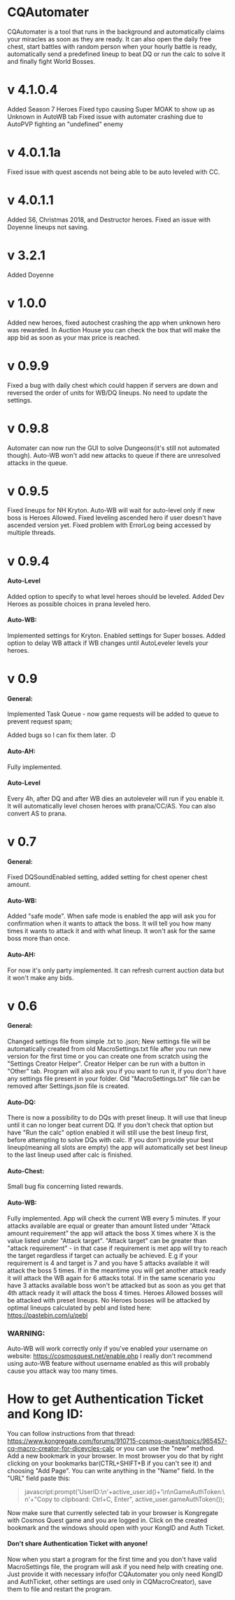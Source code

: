 # CQAutomater

CQAutomater is a tool that runs in the background and automatically claims your miracles as soon as they are ready. It can also open the daily free chest, start battles with random person when your hourly battle is ready, automatically send a predefined lineup to beat DQ or run the calc to solve it and finally fight World Bosses.

# v 4.1.0.4
Added Season 7 Heroes
Fixed typo causing Super MOAK to show up as Unknown in AutoWB tab
Fixed issue with automater crashing due to AutoPVP fighting an "undefined" enemy

# v 4.0.1.1a
Fixed issue with quest ascends not being able to be auto leveled with CC.

# v 4.0.1.1
Added S6, Christmas 2018, and Destructor heroes. Fixed an issue with Doyenne lineups not saving.

# v 3.2.1
Added Doyenne

# v 1.0.0
Added new heroes, fixed autochest crashing the app when unknown hero was rewarded. In Auction House you can check the box that will make the app bid as soon as your max price is reached.

# v 0.9.9
Fixed a bug with daily chest which could happen if servers are down and reversed the order of units for WB/DQ lineups. No need to update the settings.

# v 0.9.8
Automater can now run the GUI to solve Dungeons(it's still not automated though). Auto-WB won't add new attacks to queue if there are unresolved attacks in the queue.

# v 0.9.5
Fixed lineups for NH Kryton. Auto-WB will wait for auto-level only if new boss is Heroes Allowed. Fixed leveling ascended hero if user doesn't have ascended version yet. Fixed problem with ErrorLog being accessed by multiple threads.


# v 0.9.4
#### Auto-Level
Added option to specify to what level heroes should be leveled. Added Dev Heroes as possible choices in prana leveled hero.

#### Auto-WB:
Implemented settings for Kryton. Enabled settings for Super bosses.
Added option to delay WB attack if WB changes until AutoLeveler levels your heroes.



# v 0.9
#### General:
Implemented Task Queue - now game requests will be added to queue to prevent request spam;

Added bugs so I can fix them later. :D

#### Auto-AH:
Fully implemented.

#### Auto-Level
Every 4h, after DQ and after WB dies an autoleveler will run if you enable it. It will automatically level chosen heroes with prana/CC/AS. You can also convert AS to prana. 

# v 0.7
#### General:
Fixed DQSoundEnabled setting, added setting for chest opener chest amount. 

#### Auto-WB:
Added "safe mode". When safe mode is enabled the app will ask you for confirmation when it wants to attack the boss. It will tell you how many times it wants to attack it and with what lineup. It won't ask for the same boss more than once.

#### Auto-AH:
For now it's only party implemented. It can refresh current auction data but it won't make any bids. 

# v 0.6
#### General: 
Changed settings file from simple .txt to .json; New settings file will be automatically created from old MacroSettings.txt file after you run new version for the first time or you can create one from scratch using the "Settings Creator Helper". Creator Helper can be run with a button in "Other" tab. Program will also ask you if you want to run it, if you don't have any settings file present in your folder. Old "MacroSettings.txt" file can be removed after Settings.json file is created.

#### Auto-DQ: 
There is now a possibility to do DQs with preset lineup. It will use that lineup until it can no longer beat current DQ. If you don't check that option but have "Run the calc" option enabled it will still use the best lineup first, before attempting to solve DQs with calc. If you don't provide your best lineup(meaning all slots are empty) the app will automatically set best lineup to the last lineup used after calc is finished. 

#### Auto-Chest:
Small bug fix concerning listed rewards.

#### Auto-WB: 
Fully implemented. App will check the current WB every 5 minutes. If your attacks available are equal or greater than amount listed under "Attack amount requirement" the app will attack the boss X times where X is the value listed under "Attack target". "Attack target" can be greater than "attack requirement" - in that case if requirement is met app will try to reach the target regardless if target can actually be achieved. E.g if your requirement is 4 and target is 7 and you have 5 attacks available it will attack the boss 5 times. If in the meantime you will get another attack ready it will attack the WB again for 6 attacks total. If in the same scenario you have 3 attacks available boss won't be attacked but as soon as you get that 4th attack ready it will attack the boss 4 times.
Heroes Allowed bosses will be attacked with preset lineups. No Heroes bosses will be attacked by optimal lineups calculated by pebl and listed here: https://pastebin.com/u/pebl

### WARNING: 
Auto-WB will work correctly only if you've enabled your username on website: https://cosmosquest.net/enable.php
I really don't recommend using auto-WB feature without username enabled as this will probably cause you attack way too many times. 

# How to get Authentication Ticket and Kong ID:

You can follow instructions from that thread: https://www.kongregate.com/forums/910715-cosmos-quest/topics/965457-cq-macro-creator-for-diceycles-calc
or
you can use the "new" method. 
Add a new bookmark in your browser. In most browser you do that by right clicking on your bookmarks bar(CTRL+SHIFT+B if you can't see it) and choosing "Add Page". You can write anything in the "Name" field. In the "URL" field paste this:
>javascript:prompt('UserID:\n'+active_user.id()+'\n\nGameAuthToken:\n'+"Copy to clipboard: Ctrl+C, Enter", active_user.gameAuthToken());

Now make sure that currently selected tab in your browser is Kongregate with Cosmos Quest game and you are logged in. Click on the created bookmark and the windows should open with your KongID and Auth Ticket.

#### Don't share Authentication Ticket with anyone!

Now when you start a program for the first time and you don't have valid MacroSettings file, the program will ask if you need help with creating one. Just provide it with necessary info(for CQAutomater you only need KongID and AuthTicket, other settings are used only in CQMacroCreator), save them to file and restart the program.
